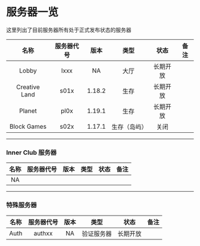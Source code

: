# 服务器一览

这里列出了目前服务器所有处于正式发布状态的服务器


|   名称  |   服务器代号  | 版本 |  类型   |  状态   | 备注 |
| :-: | :-: | :-: | :-: |  :-: |   :-: |
|  Lobby   |  lxxx   | NA  |   大厅   |   长期开放  | |
|  Creative Land  |  s01x | 1.18.2   |  生存   |  长期开放   |  |
|  Planet   |  pl0x   | 1.19.1  |   生存  |  长期开放   |  |
|  Block Games   | s02x   |  1.17.1   |  生存（岛屿）  |   关闭  |  |

----------


### Inner Club 服务器

|   名称  |   服务器代号 | 版本  |  类型   |  状态   | 备注 |
| :-: | :-: | :-: | :-: |  :-: |   :-: |
|NA | | | | | |


----------

### 特殊服务器

|   名称  |   服务器代号 | 版本  |  类型   |  状态   | 备注 |
| :-: | :-: | :-: | :-: |  :-: |   :-: |
|  Auth   |  authxx   | NA  |  验证服务器   |   长期开放  | |
